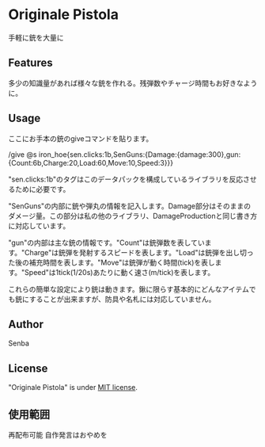 # Originale Pistola
手軽に銃を大量に

## Features
多少の知識量があれば様々な銃を作れる。残弾数やチャージ時間もお好きなように。


## Usage
ここにお手本の銃のgiveコマンドを貼ります。

/give @s iron_hoe{sen.clicks:1b,SenGuns:{Damage:{damage:300},gun:{Count:6b,Charge:20,Load:60,Move:10,Speed:3}}}

"sen.clicks:1b"のタグはこのデータパックを構成しているライブラリを反応させるために必要です。

"SenGuns"の内部に銃や弾丸の情報を記入します。Damage部分はそのままのダメージ量。この部分は私の他のライブラリ、DamageProductionと同じ書き方に対応しています。

"gun"の内部は主な銃の情報です。"Count"は銃弾数を表しています。"Charge"は銃弾を発射するスピードを表します。"Load"は銃弾を出し切った後の補充時間を表します。"Move"は銃弾が動く時間(tick)を表します。"Speed"は1tick(1/20s)あたりに動く速さ(m/tick)を表します。

これらの簡単な設定により銃は動きます。鍬に限らす基本的にどんなアイテムでも銃にすることが出来ますが、防具や名札には対応していません。


## Author
 Senba

## License
"Originale Pistola" is under [MIT license](https://en.wikipedia.org/wiki/MIT_License).

## 使用範囲
再配布可能
自作発言はおやめを
